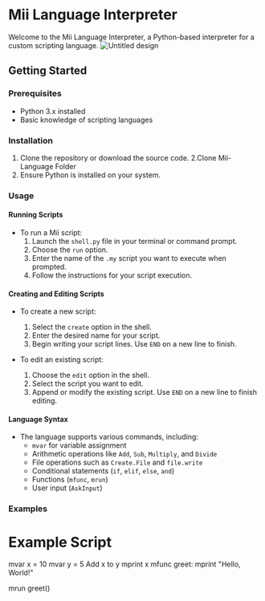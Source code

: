 # Mii Language Interpreter
Welcome to the Mii Language Interpreter, a Python-based interpreter for a custom scripting language.
![Untitled design](https://github.com/psy-lilulu/Mii-Custom-Language/assets/128460054/11d832b8-5825-41c0-89fa-319fc60c09a8)
## Getting Started

### Prerequisites

- Python 3.x installed
- Basic knowledge of scripting languages

### Installation

1. Clone the repository or download the source code.
2.Clone Mii-Language Folder
3. Ensure Python is installed on your system.

### Usage

#### Running Scripts

- To run a Mii script:
  1. Launch the `shell.py` file in your terminal or command prompt.
  2. Choose the `run` option.
  3. Enter the name of the `.my` script you want to execute when prompted.
  4. Follow the instructions for your script execution.

#### Creating and Editing Scripts

- To create a new script:
  1. Select the `create` option in the shell.
  2. Enter the desired name for your script.
  3. Begin writing your script lines. Use `END` on a new line to finish.

- To edit an existing script:
  1. Choose the `edit` option in the shell.
  2. Select the script you want to edit.
  3. Append or modify the existing script. Use `END` on a new line to finish editing.

#### Language Syntax

- The language supports various commands, including:
  - `mvar` for variable assignment
  - Arithmetic operations like `Add`, `Sub`, `Multiply`, and `Divide`
  - File operations such as `Create.File` and `file.write`
  - Conditional statements (`if`, `elif`, `else`, `and`)
  - Functions (`mfunc`, `mrun`)
  - User input (`AskInput`)

### Examples
# Example Script
mvar x = 10
mvar y = 5
Add x to y
mprint x
mfunc greet:
    mprint "Hello, World!"

mrun greet()
